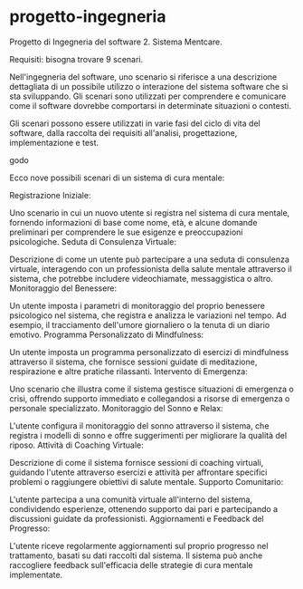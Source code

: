 # progetto-ingegneria


Progetto di Ingegneria del software 2. Sistema Mentcare.

Requisiti: bisogna trovare 9 scenari.

Nell'ingegneria del software, uno scenario si riferisce a una descrizione dettagliata di un possibile utilizzo o interazione del sistema software che si sta sviluppando. Gli scenari sono utilizzati per comprendere e comunicare come il software dovrebbe comportarsi in determinate situazioni o contesti.

Gli scenari possono essere utilizzati in varie fasi del ciclo di vita del software, dalla raccolta dei requisiti all'analisi, progettazione, implementazione e test.

godo


Ecco nove possibili scenari di un sistema di cura mentale:

Registrazione Iniziale:

Uno scenario in cui un nuovo utente si registra nel sistema di cura mentale, fornendo informazioni di base come nome, età, e alcune domande preliminari per comprendere le sue esigenze e preoccupazioni psicologiche.
Seduta di Consulenza Virtuale:

Descrizione di come un utente può partecipare a una seduta di consulenza virtuale, interagendo con un professionista della salute mentale attraverso il sistema, che potrebbe includere videochiamate, messaggistica o altro.
Monitoraggio del Benessere:

Un utente imposta i parametri di monitoraggio del proprio benessere psicologico nel sistema, che registra e analizza le variazioni nel tempo. Ad esempio, il tracciamento dell'umore giornaliero o la tenuta di un diario emotivo.
Programma Personalizzato di Mindfulness:

Un utente imposta un programma personalizzato di esercizi di mindfulness attraverso il sistema, che fornisce sessioni guidate di meditazione, respirazione e altre pratiche rilassanti.
Intervento di Emergenza:

Uno scenario che illustra come il sistema gestisce situazioni di emergenza o crisi, offrendo supporto immediato e collegandosi a risorse di emergenza o personale specializzato.
Monitoraggio del Sonno e Relax:

L'utente configura il monitoraggio del sonno attraverso il sistema, che registra i modelli di sonno e offre suggerimenti per migliorare la qualità del riposo.
Attività di Coaching Virtuale:

Descrizione di come il sistema fornisce sessioni di coaching virtuali, guidando l'utente attraverso esercizi e attività per affrontare specifici problemi o raggiungere obiettivi di salute mentale.
Supporto Comunitario:

L'utente partecipa a una comunità virtuale all'interno del sistema, condividendo esperienze, ottenendo supporto dai pari e partecipando a discussioni guidate da professionisti.
Aggiornamenti e Feedback del Progresso:

L'utente riceve regolarmente aggiornamenti sul proprio progresso nel trattamento, basati su dati raccolti dal sistema. Il sistema può anche raccogliere feedback sull'efficacia delle strategie di cura mentale implementate.


